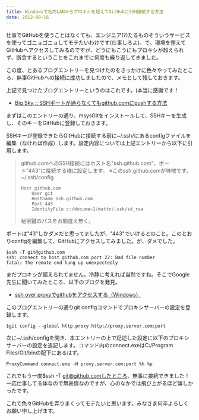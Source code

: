 ```yaml
---
title: Windowsで社内LANからプロキシを超えてGitHubにSSH接続する方法
date: 2012-08-16
---
```

仕事でGitHubを使うことはなくても、エンジニア(?)たるものそういうサービスを使ってゴニョゴニョしてモテたいわけです(仕事しろよ)。で、環境を整えてGitHubへアクセスしてみるのですが、どうにもこうにもプロキシが超えられず、断念するということをこれまでに何度も繰り返してきました。

この度、とあるブログエントリーを見つけたのをきっかけに色々やってみたところ、無事GitHubへの接続に成功しましたので、メモとして残しておきます。

<!--more-->

上記で見つけたブログエントリーというのはこれです。(本当に感謝です！

<ul>
<li><a href="http://mattn.kaoriya.net/software/20081029172540.htm">Big Sky :: SSHポートが通らなくてもgithub.comにpushする方法</a></li>
</ul>

まずはこのエントリーの通り、msysGitをインストールして、SSHキーを生成し、そのキーをGitHubに登録しておきます。

SSHキーが登録できたらGitHubに接続する前に~/.ssh/にあるconfigファイルを編集（なければ作成）します。設定内容については上記エントリーから以下に引用します。

<blockquote>
github.comへのSSH接続にはホスト名"ssh.github.com"、ポート"443"に接続する様に設定します。
※このssh.github.comが味噌です。
~/.ssh/config
<pre>
<code class="language-sh">Host github.com
    User git
    Hostname ssh.github.com
    Port 443
    IdentityFile c:/docume~1/mattn/.ssh/id_rsa</code>
</pre>
秘密鍵のパスをお間違え無く。
</blockquote>

ポートは"43"しかダメだと思ってましたが、"443"でいけるとのこと。このとおりconfigを編集して、GitHubにアクセスしてみました。が、ダメでした。

<pre>
<code class="language-sh">$ssh -T git@github.com
ssh: connect to host github.com port 22: Bad file number
fatal: The remote end hung up unexpectedly</code>
</pre>

まだプロキシが超えられてません。冷静に考えれば当然ですね。そこでGoogle先生に聞いてみたところ、以下のブログを発見。

<ul>
<li><a href="http://luozengbin.blogspot.jp/2011/07/ssh-over-proxygithubwindows.html">ssh over proxyでgithubをアクセスする（Windows）</a></li>
</ul>

このブログエントリーの通りgit configコマンドでプロキシサーバーの設定を登録します。

<pre>
<code class="language-sh">$git config --global http.proxy http://proxy.server.com:port</code>
</pre>

次に~/.ssh/configを開き、本エントリーの上で記述した設定に以下のプロキシサーバーの設定を追記します。コマンド内のconnect.exeはC:/Program Files/Git/binの配下にあるはず。

<pre>
<code class="language-sh">ProxyCommand connect.exe -H proxy.server.com:port %h %p</code>
</pre>

これでもう一度$ssh -T git@github.comしたところ、無事に接続できました！一応仕事してる体なので無表情なのですが、心のなかでは飛び上がるほど嬉しかったです。

これで色々GitHubを弄りまくってモテたいと思います。みなさま何卒よろしくお願い申し上げます。